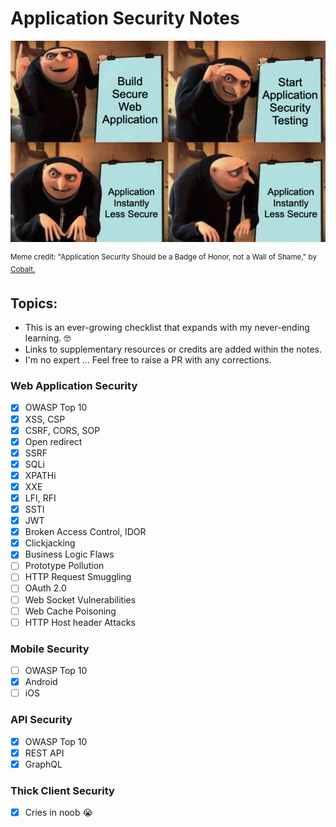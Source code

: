 # Application Security Notes 
![grusome_appsec](./grusome_appsec.png)

<sup> 
  Meme credit: "Application Security Should be a Badge of Honor, not a Wall of Shame," by 
  <a href="https://www.cobalt.io"> Cobalt.</a> 
</sup>

## Topics:

- This is an ever-growing checklist that expands with my never-ending learning. 🤓
- Links to supplementary resources or credits are added within the notes.
- I'm no expert ... Feel free to raise a PR with any corrections.

### Web Application Security
- [x] OWASP Top 10
- [x] XSS, CSP
- [x] CSRF, CORS, SOP
- [x] Open redirect
- [x] SSRF
- [x] SQLi
- [x] XPATHi
- [x] XXE
- [x] LFI, RFI
- [x] SSTI
- [x] JWT
- [x] Broken Access Control, IDOR
- [x] Clickjacking
- [x] Business Logic Flaws
- [ ] Prototype Pollution
- [ ] HTTP Request Smuggling
- [ ] OAuth 2.0
- [ ] Web Socket Vulnerabilities
- [ ] Web Cache Poisoning
- [ ] HTTP Host header Attacks

### Mobile Security
- [ ] OWASP Top 10
- [x] Android
- [ ] iOS 

### API Security
- [x] OWASP Top 10
- [x] REST API
- [x] GraphQL

### Thick Client Security
- [x] Cries in noob 😭
